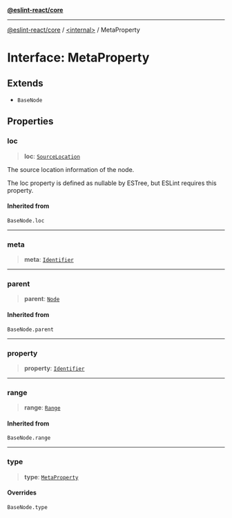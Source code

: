 [**@eslint-react/core**](../../README.md)

***

[@eslint-react/core](../../README.md) / [\<internal\>](../README.md) / MetaProperty

# Interface: MetaProperty

## Extends

- `BaseNode`

## Properties

### loc

> **loc**: [`SourceLocation`](SourceLocation.md)

The source location information of the node.

The loc property is defined as nullable by ESTree, but ESLint requires this property.

#### Inherited from

`BaseNode.loc`

***

### meta

> **meta**: [`Identifier`](Identifier.md)

***

### parent

> **parent**: [`Node`](../type-aliases/Node.md)

#### Inherited from

`BaseNode.parent`

***

### property

> **property**: [`Identifier`](Identifier.md)

***

### range

> **range**: [`Range`](../type-aliases/Range.md)

#### Inherited from

`BaseNode.range`

***

### type

> **type**: [`MetaProperty`](../README.md#metaproperty)

#### Overrides

`BaseNode.type`
